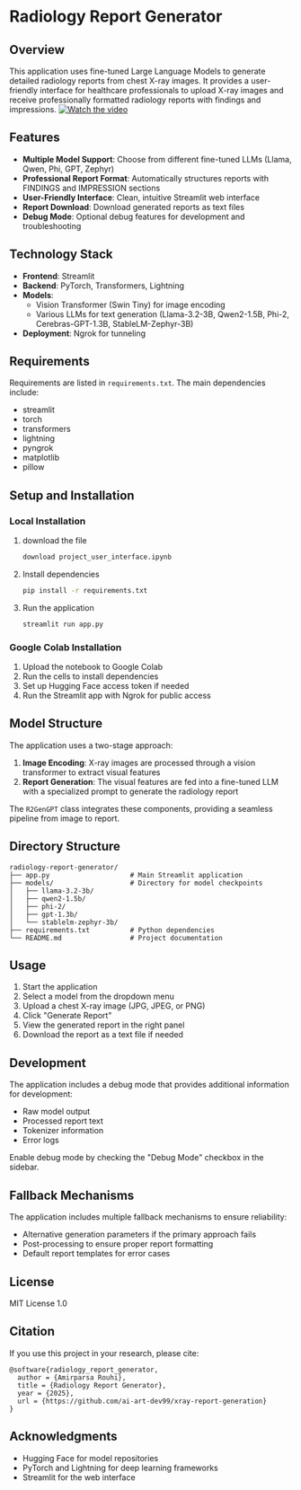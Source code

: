 # Radiology Report Generator

## Overview
This application uses fine-tuned Large Language Models to generate detailed radiology reports from chest X-ray images. It provides a user-friendly interface for healthcare professionals to upload X-ray images and receive professionally formatted radiology reports with findings and impressions.
[![Watch the video](https://i.ytimg.com/vi/xtSYHhKyc9g/hqdefault.jpg?sqp=-oaymwEnCNACELwBSFryq4qpAxkIARUAAIhCGAHYAQHiAQoIGBACGAY4AUAB&rs=AOn4CLAyedofLJSiRBJJGHdp40w7ziavfQ)](https://youtu.be/xtSYHhKyc9g)


## Features
- **Multiple Model Support**: Choose from different fine-tuned LLMs (Llama, Qwen, Phi, GPT, Zephyr)
- **Professional Report Format**: Automatically structures reports with FINDINGS and IMPRESSION sections
- **User-Friendly Interface**: Clean, intuitive Streamlit web interface
- **Report Download**: Download generated reports as text files
- **Debug Mode**: Optional debug features for development and troubleshooting

## Technology Stack
- **Frontend**: Streamlit
- **Backend**: PyTorch, Transformers, Lightning
- **Models**:
  - Vision Transformer (Swin Tiny) for image encoding
  - Various LLMs for text generation (Llama-3.2-3B, Qwen2-1.5B, Phi-2, Cerebras-GPT-1.3B, StableLM-Zephyr-3B)
- **Deployment**: Ngrok for tunneling

## Requirements
Requirements are listed in `requirements.txt`. The main dependencies include:
- streamlit
- torch
- transformers
- lightning
- pyngrok
- matplotlib
- pillow

## Setup and Installation

### Local Installation
1. download the file
   ```bash
   download project_user_interface.ipynb
   ```

2. Install dependencies
   ```bash
   pip install -r requirements.txt
   ```

3. Run the application
   ```bash
   streamlit run app.py
   ```

### Google Colab Installation
1. Upload the notebook to Google Colab
2. Run the cells to install dependencies
3. Set up Hugging Face access token if needed
4. Run the Streamlit app with Ngrok for public access

## Model Structure
The application uses a two-stage approach:
1. **Image Encoding**: X-ray images are processed through a vision transformer to extract visual features
2. **Report Generation**: The visual features are fed into a fine-tuned LLM with a specialized prompt to generate the radiology report

The `R2GenGPT` class integrates these components, providing a seamless pipeline from image to report.

## Directory Structure
```
radiology-report-generator/
├── app.py                    # Main Streamlit application
├── models/                   # Directory for model checkpoints
│   ├── llama-3.2-3b/
│   ├── qwen2-1.5b/
│   ├── phi-2/
│   ├── gpt-1.3b/
│   └── stablelm-zephyr-3b/
├── requirements.txt          # Python dependencies
└── README.md                 # Project documentation
```

## Usage
1. Start the application
2. Select a model from the dropdown menu
3. Upload a chest X-ray image (JPG, JPEG, or PNG)
4. Click "Generate Report"
5. View the generated report in the right panel
6. Download the report as a text file if needed

## Development
The application includes a debug mode that provides additional information for development:
- Raw model output
- Processed report text
- Tokenizer information
- Error logs

Enable debug mode by checking the "Debug Mode" checkbox in the sidebar.

## Fallback Mechanisms
The application includes multiple fallback mechanisms to ensure reliability:
- Alternative generation parameters if the primary approach fails
- Post-processing to ensure proper report formatting
- Default report templates for error cases

## License
MIT License 1.0

## Citation
If you use this project in your research, please cite:
```
@software{radiology_report_generator,
  author = {Amirparsa Rouhi},
  title = {Radiology Report Generator},
  year = {2025},
  url = {https://github.com/ai-art-dev99/xray-report-generation}
}
```

## Acknowledgments
- Hugging Face for model repositories
- PyTorch and Lightning for deep learning frameworks
- Streamlit for the web interface
